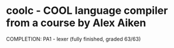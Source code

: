 # coolc - COOL language compiler from a course by Alex Aiken

COMPLETION:
PA1 - lexer (fully finished, graded 63/63)
